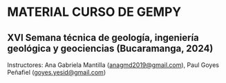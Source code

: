 # MATERIAL CURSO DE GEMPY
## XVI Semana técnica de geología, ingeniería geológica y geociencias (Bucaramanga, 2024)

Instructores: Ana Gabriela Mantilla (anagmd2019@gmail.com), Paul Goyes Peñafiel (goyes.yesid@gmail.com)
